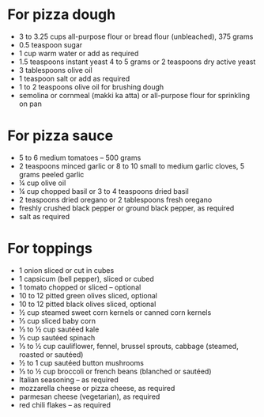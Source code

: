 # For pizza dough 
* 3 to 3.25 cups all-purpose flour or bread flour (unbleached), 375 grams
* 0.5 teaspoon sugar
* 1 cup warm water or add as required
* 1.5 teaspoons instant yeast 4 to 5 grams or 2 teaspoons dry active yeast
* 3 tablespoons olive oil
* 1 teaspoon salt or add as required
* 1 to 2 teaspoons olive oil for brushing dough
* semolina or cornmeal (makki ka atta) or all-purpose flour for sprinkling on pan <br/> 

# For pizza sauce 
* 5 to 6 medium tomatoes – 500 grams
* 2 teaspoons minced garlic or 8 to 10 small to medium garlic cloves, 5 grams peeled garlic
* ¼ cup olive oil
* ¼ cup chopped basil or 3 to 4 teaspoons dried basil
* 2 teaspoons dried oregano or 2 tablespoons fresh oregano
* freshly crushed black pepper or ground black pepper, as required
* salt as required <br/>

# For toppings 
* 1 onion sliced or cut in cubes
* 1 capsicum (bell pepper), sliced or cubed
* 1 tomato chopped or sliced – optional
* 10 to 12 pitted green olives sliced, optional
* 10 to 12 pitted black olives sliced, optional
* ½ cup steamed sweet corn kernels or canned corn kernels
* ⅓ cup sliced baby corn
* ⅓ to ½ cup sautéed kale
* ⅓ cup sautéed spinach
* ⅓ to ½ cup cauliflower, fennel, brussel sprouts, cabbage (steamed, roasted or sautéed)
* ½ to 1 cup sautéed button mushrooms
* ⅓ to ½ cup broccoli or french beans (blanched or sautéed)
* Italian seasoning – as required
* mozzarella cheese or pizza cheese, as required
* parmesan cheese (vegetarian), as required
* red chili flakes – as required